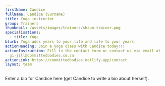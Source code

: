 ```yaml
---
firstName: Candice
fullName: Candice (Surname)
title: Yoga instructor
group: Trainers
thumbnail: /assets/images/trainers/shaun-trainer.png
specialisations:
  - title: Yoga
blurb: Yoga adds years to your life and life to your years.
actionHeading: Join a yoga class with Candice today!!!
actionInstruction: Fill in the contact form or contact us via email at
  gi-jill@committedbodies.co.za
actionLink: https://committedbodies.netlify.app/contact
layout: team
---
```

Enter a bio for Candice here (get Candice to write a bio about herself).